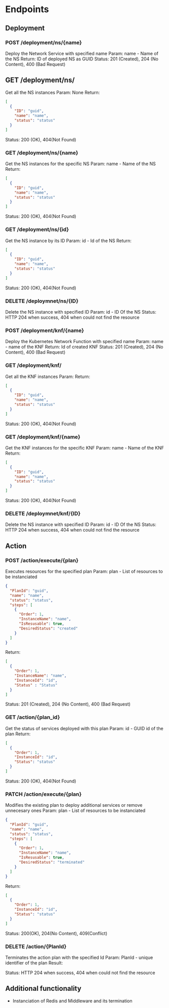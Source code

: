 # Endpoints

## Deployment

### POST /deployment/ns/{name} 
Deploy the Network Service with specified name
Param: name - Name of the NS
Return: ID of deployed NS as GUID
Status: 201 (Created), 204 (No Content), 400 (Bad Request)

## GET /deployment/ns/ 
Get all the NS instances
Param: None
Return: 
```json
[
  {
    "ID": "guid",
    "name": "name",
    "status": "status"
  }
]
```
Status: 200 (OK), 404(Not Found)

### GET /deployment/ns/{name} 
Get the NS instances for the specific NS
Param: name - Name of the NS
Return: 
```json
[
  {
    "ID": "guid",
    "name": "name",
    "status": "status"
  }
]
```
Status: 200 (OK), 404(Not Found)

### GET /deployment/ns/{id} 
Get the NS instance by its ID
Param: id - Id of the NS
Return: 
```json
[
  {
    "ID": "guid",
    "name": "name",
    "status": "status"
  }
]
```

Status: 200 (OK), 404(Not Found)

### DELETE /deploymnet/ns/{ID}
Delete the NS instance with specified ID
Param: id - ID Of the NS
Status: HTTP 204 when success, 404 when could not find the resource

### POST /deployment/knf/{name} 
Deploy the Kubernetes Network Function with specified name
Param: name - name of the KNF
Return: Id of created KNF
Status: 201 (Created), 204 (No Content), 400 (Bad Request)

### GET /deployment/knf/
Get all the KNF instances
Param: 
Return: 
```json
[
  {
    "ID": "guid",
    "name": "name",
    "status": "status"
  }
]
```
Status: 200 (OK), 404(Not Found)

### GET /deployment/knf/{name}
Get the KNF instances for the specific KNF
Param: name - Name of the KNF
Return: 
```json
[
  {
    "ID": "guid",
    "name": "name",
    "status": "status"
  }
]
```


Status: 200 (OK), 404(Not Found)

### DELETE /deploymnet/knf/{ID} 
Delete the NS instance with specified ID
Param: id - ID Of the NS
Status: HTTP 204 when success, 404 when could not find the resource

## Action

### POST /action/execute/{plan} 
Executes resources for the specified plan
Param: plan - List of resources to be instanciated
```json
{
  "PlanId": "guid",
  "name": "name",
  "status": "status",
  "steps": [
    {
      "Order": 1,
      "InstanceName": "name",
      "IsResusable": true,
      "DesiredStatus": "created"
    }
  ]
}
```
Return:
```json
[
  {
    "Order": 1,
    "InstanceName": "name",
    "InstanceId": "id",
    "Status" : "Status"
  }
]
```
Status: 201 (Created), 204 (No Content), 400 (Bad Request)

### GET /action/{plan_id} 
Get the status of services deployed with this plan
Param: id - GUID id of the plan
Return:
```json
[
  {
    "Order": 1,
    "InstanceId": "id",
    "Status": "status"
  }
]
```
Status: 200 (OK), 404(Not Found)

### PATCH /action/execute/{plan}
Modifies the existing plan to deploy additional services or remove unnecesary ones
Param: plan - List of resources to be instanciated
```json
{
  "PlanId": "guid",
  "name": "name",
  "status": "status",
  "steps": [
    {
      "Order": 1,
      "InstanceName": "name",
      "IsResusable": true,
      "DesiredStatus": "terminated"
    }
  ]
}
```
Return:
```json
[
  {
    "Order": 1,
    "InstanceId": "id",
    "Status": "status"
  }
]
```
Status: 200(OK), 204(No Content), 409(Conflict)
### DELETE /action/{PlanId}
Terminates the action plan with the specified Id
Param: PlanId - unique identifier of the plan
Result:

Status: HTTP 204 when success, 404 when could not find the resource

## Additional functionality
* Instanciation of Redis and Middleware and its termination
